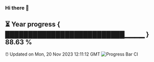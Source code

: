 ### Hi there 👋
⏳ Year progress { ██████████████████████████▁▁▁▁ } 88.63 %
---
⏰ Updated on Mon, 20 Nov 2023 12:11:12 GMT
![Progress Bar CI](https://github.com/Moyi321/Moyi321/workflows/Progress%20Bar%20CI/badge.svg)
